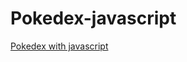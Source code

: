 # Pokedex-javascript

 [Pokedex with javascript](https://birthelambrechts.github.io/Pokedex-javascript/pokedex.html)
